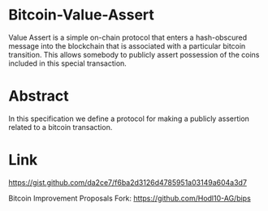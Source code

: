 # Bitcoin-Value-Assert
Value Assert is a simple on-chain protocol that enters a hash-obscured message into the blockchain that is associated with a particular bitcoin transition. This allows somebody to publicly assert possession of the coins included in this special transaction.

# Abstract
In this specification we define a protocol for making a publicly assertion related to a bitcoin transaction.

# Link
https://gist.github.com/da2ce7/f6ba2d3126d4785951a03149a604a3d7

Bitcoin Improvement Proposals Fork: https://github.com/Hodl10-AG/bips

